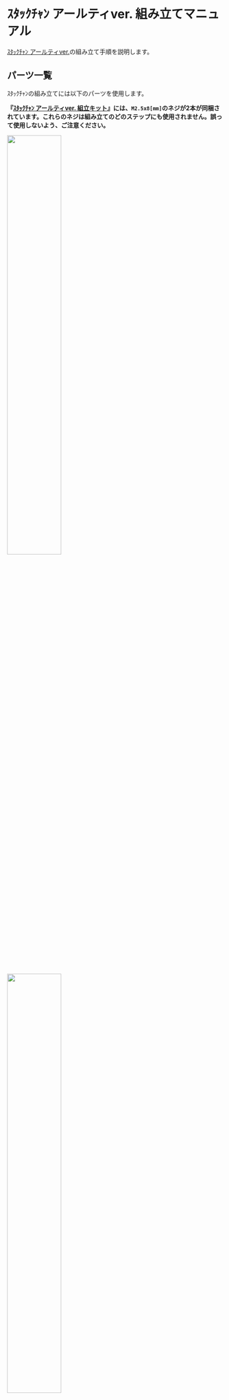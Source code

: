 # ｽﾀｯｸﾁｬﾝ アールティver. 組み立てマニュアル

[ｽﾀｯｸﾁｬﾝ アールティver.](https://rt-net.jp/products/rt-stackchan/)の組み立て手順を説明します。

## パーツ一覧

ｽﾀｯｸﾁｬﾝの組み立てには以下のパーツを使用します。

**『[ｽﾀｯｸﾁｬﾝ アールティver. 組立キット](https://www.rt-shop.jp/index.php?main_page=product_info&products_id=4188)』には、`M2.5x8[mm]`のネジが2本が同梱されています。これらのネジは組み立てのどのステップにも使用されません。誤って使用しないよう、ご注意ください。**

<img src="images/assembly/parts_1.jpg" width="50%">
<img src="images/assembly/parts_2.jpg" width="50%">
<img src="images/assembly/parts_3.jpg" width="50%">
<img src="images/assembly/parts_4.jpg" width="50%">
<img src="images/assembly/parts_5.jpg" width="50%">
<img src="images/assembly/parts_6.jpg" width="50%">
<img src="images/assembly/parts_7.jpg" width="50%">

### 使用パーツ

1. M5Stack CoreS3
2. 基板
3. シェル
4. 足(上)
5. 足(下)
6. サーボブラケット(前)
7. サーボブラケット(後)
8. サーボモータ１
9. サーボモータ２
10. TTLケーブル 2本
11. バッテリーパック
12. サーボホーン
13. 六角穴付きタップネジ M2x5[mm] 4本

### オプションパーツ

14. 六角穴付きネジ M3x12[mm] 2本
15. 六角穴付きネジ M3x14[mm] 2本

### 不要パーツ

16. 六角穴付きネジ M2.5x8[mm] 2本


## 使用工具一覧

- プラスドライバー PH1（M2.6ネジ用）
- マイナスドライバー（先端幅5.5[mm]以下）
- 六角レンチ 1.5[mm]（M2六角穴付きネジ用）
- 【オプション】六角レンチ 2.5[mm]（M3六角穴付きネジ用）

## 組み立て

以下に示す順番通りに組み立ててください。

### サーボモータの準備

#### サーボモータの円形サーボホーンの角度調整

##### サーボモータ１

サーボモータ１本体の切り欠きに対し、円形サーボホーンの**2本の切り欠け**の位置が一致するように指で回転させてください。

**青色のラインは切りかけの位置を明示的に図示したものなので、実際のサーボモータに描かれていません**

<img src="images/assembly/disk_horn_rotation_1.jpg" width="60%">

##### サーボモータ２

サーボモータ２本体の切り欠きに対し、円形サーボホーンの**1本の切り欠け**の角度が、画像のように90°になるように指で回転させてください。

**サーボモータ１側と違い、円形サーボホーンの切り欠きが1本であることに注意してください。また、緑色のラインは切りかけの位置を明示的に図示したものなので、実際のサーボモータに描かれていません**

<img src="images/assembly/disk_horn_rotation_2.jpg" width="50%">

#### 円形サーボホーンとネジの取り外し

サーボモータ１とサーボモータ２に取り付けられたタップネジ(M2.6x6[mm])を取り外します。

<img src="images/assembly/disassembling_screw.jpg" width="50%">

取り外した2本のネジは、この後に使用するので取っておいてください。画像左側のパーツ（『not used』と書かれたパーツ）はｽﾀｯｸﾁｬﾝ アールティver.では使用しません。

<img src="images/assembly/disassembling_servo.jpg" width="50%">

### 胴体の組み立て

サーボモータ１とサーボモータ２を画像の通りに接続します。

サーボモータ１とサーボモータ２には、それぞれID1とID2が事前に割り振られており、M5Stackとの通信の際、ソフトウェア上での個体識別として用いています。目印として、ID1に青色、ID2には緑色のシールが貼られています。取り付けが逆にならないように注意してください。

<img src="images/assembly/servo_wired.jpg" width="50%">

胴体となる部分はサーボモータ１とサーボモータ２をサーボプラケットで固定します。ケーブルを挟まないように注意しつつ、サーボブラケット(前)とサーボブラケット(後)で挟み込みます。
この際、サーボに「DYNAMIXEL XL330-M288-T」と書いてあるラベルが矢印方向に向くようにしてください。

<img src="images/assembly/born_purge.jpg" width="50%">

2つのサーボモータをサーボブラケットで挟んで固定します。

<img src="images/assembly/born_base.jpg" width="50%">


### 足の取り付け

胴体にｽﾀｯｸﾁｬﾝの足を取り付けます。

サーボモータ１の突起と足(上)の接合部の切り欠きの位置を合わせてグッと押して固定してください。突起と切り欠きの位置が正しく合っていない場合、押し込む際に突起が折れてしまう恐れがあります。慎重に確認してから押し込んでください。

<p>
    <img src="images/assembly/servo_protrusion_focus.jpg" width="20%"> <img src="images/assembly/feet_cutout.jpg" width="30%">
</p>

<img src="images/assembly/servo_and_feet_protrusions.jpg" width="50%">

サーボモータ用のタップネジ（M2.6x6[mm]）を締めて固定します。

<img src="images/assembly/tightening_feet_screw.jpg" width="50%">

ネジを奥まで締めたら、足(下)を取り付けます。

<img src="images/assembly/feet_bottom_assembled.jpg" width="50%">

足を取り付けると以下の画像のようになります。

<img src="images/assembly/born_feet.jpg" width="50%">

#### 足の分解方法

足(上)に取り付けた足(下)は4箇所の窪みから取り外すことができます。1箇所ずつ、マイナスドライバーを窪みに差し込み、足(上)のフチを支点としたテコの原理で固定を外します。

<img src="images/assembly/disassembling_feet.jpg" width="50%">

### サーボホーンの取り付け

サーボホーンを胴体に取り付けます。

サーボモータ２とサーボホーンが共にギヤの形状となっている部分同士を取り付けます。足の取り付けの際と同様に突起と切り欠きの位置を合わせてグッと押し込んでください。

<img src="images/assembly/servo_and_horn_protrusions.jpg" width="50%">

突起の位置を合わせて接合したギヤ部分にタップネジ（M2.6x6[mm]）を締めてください。

<img src="images/assembly/tightening_horn_screw.jpg" width="50%">

### バッテリーパックの取り付け

バッテリーパックを胴体に取り付けます。
バッテリーパックから出ている突起をサーボブラケット(後)に引っ掛けて固定します。

<img src="images/assembly/born_backpack.jpg" width="50%">

位置を合わせたら矢印方向にスライドしてください。

<p>
    <img src="images/assembly/born_backpack_attaching.jpg" width="30%"> <img src="images/assembly/born_backpack_sliding.jpg" width="30%">
</p>


<img src="images/assembly/born_assembled.jpg" width="50%">

### 外装の取り付け

ｽﾀｯｸﾁｬﾝの外装となるシェルを取り付けます。

シェルの天板内側にある突起とサーボホーンを取り付けます。バッテリーのコードとサーボモータのTTLケーブルを前に持ってきなからスライドして入れてください。

<img src="images/assembly/born_shell.jpg" width="50%">

突起によってｶﾁｯ！と手応えがあるまでスライドさせてください。

<img src="images/assembly/born_slide_shell.jpg" width="50%">

取り付けて反対側から見ると以下の画像のようになります。青色のラインはサーボホーンの輪郭です。

<img src="images/assembly/born_shell_assembled.jpg" width="50%">

### 基板の取り付け

サーボモータに取り付けたTTLケーブルとバッテリーのケーブルを基板の指定した端子につなげます。

**バッテリー端子の向きに気をつけてください。間違えると故障の原因となります。**

<img src="images/assembly/cable_connecting.jpg" width="50%">

画像の通り、基板に取り付けられた青と黒のコネクタが上になるように基板とシェルの穴の位置を合わせてネジ（六角穴付きタップネジ M2x5[mm]）を4つ締めて固定します。スライドスイッチが基板から突出しているため、シェルの側面にある穴に斜めに入れてネジの位置を合わせます。


**ネジが導体（銀色の箇所）には触れないように注意してください。バッテリの端子が接続されているためショートする恐れがあります。**

<p>
    <img src="images/assembly/board_shell_attaching.jpg" width="30%"> <img src="images/assembly/board_shell_assembling.jpg" width="30%">
</p>

基板まで取り付けると以下の画像のようになります。

<img src="images/assembly/board_assembled.jpg" width="50%">

### M5Stack CoreS3の取り付け

M5Stack CoreS3を基板に対してピンの位置を合わせてグッと押し込んでください。

<img src="images/assembly/m5_attaching.jpg" width="50%">

無事に取り付けられたらｽﾀｯｸﾁｬﾝの組み立ては完了です。

<img src="images/assembly/stack-chan_assembled.jpg" width="50%">


### 【オプション】M5Stack CoreS3の固定

M5Stack CoreS3をしっかり固定したい場合は、キットに付属している4本の六角穴付きネジで固定します。ネジの長さは２種類あるため注意してください。

バッテリーパックをサーボブラケット(後)から取り外し、バッテリーの端子も基板から外します。短いほうの六角穴付きネジM3x12[mm]の2本をｽﾀｯｸﾁｬﾝの上側に、長いほうの六角穴付きネジM3x14[mm]の2本を下側に取り付けます。4本のネジを締め終えたらバッテリーパックを再度取り付けます。

<img src="images/assembly/back_screws.jpg" width="50%">

<img src="images/assembly/assembling_back_screws.jpg" width="50%">

**六角ネジを取り付ける際は、必ずバッテリーを外してから取り付けてください。ネジを基板上に落とすとショートして壊れる恐れがあります。**

**必ず短い六角ネジを上側、長い六角ネジは下側に取り付けてください。間違えると液晶を壊す恐れがあります。**